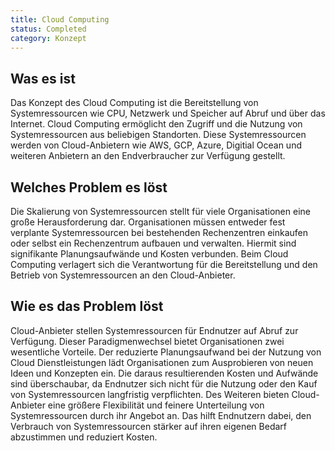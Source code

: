 ```yaml
---
title: Cloud Computing
status: Completed
category: Konzept
---
```


## Was es ist

Das Konzept des Cloud Computing ist die Bereitstellung von Systemressourcen wie CPU, Netzwerk und Speicher auf Abruf und über das Internet.
Cloud Computing ermöglicht den Zugriff und die Nutzung von Systemressourcen aus beliebigen Standorten.
Diese Systemressourcen werden von Cloud-Anbietern wie AWS, GCP, Azure, Digitial Ocean und weiteren Anbietern an den Endverbraucher zur Verfügung gestellt.

## Welches Problem es löst

Die Skalierung von Systemressourcen stellt für viele Organisationen eine große Herausforderung dar.
Organisationen müssen entweder fest verplante Systemressourcen bei bestehenden Rechenzentren einkaufen oder selbst ein Rechenzentrum aufbauen und verwalten.
Hiermit sind signifikante Planungsaufwände und Kosten verbunden.
Beim Cloud Computing verlagert sich die Verantwortung für die Bereitstellung und den Betrieb von Systemressourcen an den Cloud-Anbieter.

## Wie es das Problem löst

Cloud-Anbieter stellen Systemressourcen für Endnutzer auf Abruf zur Verfügung.
Dieser Paradigmenwechsel bietet Organisationen zwei wesentliche Vorteile.
Der reduzierte Planungsaufwand bei der Nutzung von Cloud Dienstleistungen lädt Organisationen zum Ausprobieren von neuen Ideen und Konzepten ein.
Die daraus resultierenden Kosten und Aufwände sind überschaubar, da Endnutzer sich nicht für die Nutzung oder den Kauf von Systemressourcen langfristig verpflichten.
Des Weiteren bieten Cloud-Anbieter eine größere Flexibilität und feinere Unterteilung von Systemressourcen durch ihr Angebot an.
Das hilft Endnutzern dabei, den Verbrauch von Systemressourcen stärker auf ihren eigenen Bedarf abzustimmen und reduziert Kosten.
